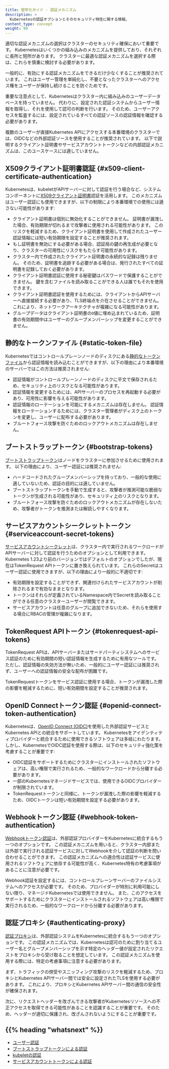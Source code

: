 ```yaml
---
title: 堅牢化ガイド - 認証メカニズム
description: >
  Kubernetesの認証オプションとそのセキュリティ特性に関する情報。
content_type: concept
weight: 90
---
```


<!-- overview -->

適切な認証メカニズムの選択はクラスターのセキュリティ確保において重要です。
Kubernetesはいくつかの組み込みのメカニズムを提供しており、それぞれに長所と短所があります。
クラスターに最適な認証メカニズムを選択する際は、これらを慎重に検討する必要があります。

一般的に、有効にする認証メカニズムをできるだけ少なくすることが推奨されています。
これはユーザー管理を単純化し、不要となったクラスターへのアクセス権をユーザーが保持し続けることを防ぐためです。

重要な注意点として、Kubernetesはクラスター内に組み込みのユーザーデータベースを持っていません。
代わりに、設定された認証システムからユーザー情報を取得し、それを使用して認可の判断を行います。
そのため、ユーザーアクセスを監査するには、設定されているすべての認証ソースの認証情報を確認する必要があります。

複数のユーザーが直接Kubernetes APIにアクセスする本番環境のクラスターでは、OIDCなどの外部認証ソースを使用することが推奨されています。
以下で説明するクライアント証明書やサービスアカウントトークンなどの内部認証メカニズムは、このユースケースには適していません。

<!-- body -->

## X509クライアント証明書認証 {#x509-client-certificate-authentication}

Kubernetesは、kubeletがAPIサーバーに対して認証を行う場合など、システムコンポーネントに[X509クライアント証明書](/ja/docs/reference/access-authn-authz/authentication/#x509クライアント証明書)認証を活用します。
このメカニズムはユーザー認証にも使用できますが、以下の制限により本番環境での使用には適さない可能性があります:

- クライアント証明書は個別に無効化することができません。
  証明書が漏洩した場合、有効期限が切れるまで攻撃者に使用される可能性があります。
  このリスクを軽減するため、クライアント証明書を使用して作成されたユーザー認証情報には短い有効期限を設定することが推奨されます。
- もし証明書を無効にする必要がある場合、認証局の鍵の再生成が必要となり、クラスターの可用性にリスクをもたらす可能性があります。
- クラスター内で作成されたクライアント証明書の永続的な記録は残りません。
  そのため、証明書を追跡する必要がある場合は、発行されたすべての証明書を記録しておく必要があります。
- クライアント証明書認証に使用する秘密鍵はパスワードで保護することができません。
  鍵を含むファイルを読み取ることができる人は誰でもそれを使用できます。
- クライアント証明書認証を使用するためには、クライアントからAPIサーバーへ直接接続する必要があり、TLS終端点を介在させることができません。
  これにより、ネットワークアーキテクチャが複雑になる可能性があります。
- グループデータはクライアント証明書の`O`値に埋め込まれているため、証明書の有効期間中はユーザーのグループメンバーシップを変更することができません。

## 静的なトークンファイル {#static-token-file}

Kubernetesではコントロールプレーンノードのディスクにある[静的なトークンファイル](/ja/docs/reference/access-authn-authz/authentication/#静的なトークンファイル)から認証情報を読み込むことができますが、以下の理由により本番環境のサーバーではこの方法は推奨されません:

- 認証情報がコントロールプレーンノードのディスクに平文で保存されるため、セキュリティ上のリスクとなる可能性があります。
- 認証情報を変更するためには、APIサーバーのプロセスを再起動する必要があり、可用性に影響を与える可能性があります。
- 認証情報のローテーションを可能にするメカニズムは存在しません。
  認証情報をローテーションするためには、クラスター管理者がディスク上のトークンを変更し、ユーザーに配布する必要があります。
- ブルートフォース攻撃を防ぐためのロックアウトメカニズムは存在しません。

## ブートストラップトークン {#bootstrap-tokens}

[ブートストラップトークン](/ja/docs/reference/access-authn-authz/authentication/#ブートストラップトークン)はノードをクラスターに参加させるために使用されます。
以下の理由により、ユーザー認証には推奨されません:

- ハードコードされたグループメンバーシップを持っており、一般的な使用に適していないため、認証の目的には適していません。
- ブートストラップトークンを手動で生成すると、攻撃者が推測可能な脆弱なトークンが生成される可能性があり、セキュリティ上のリスクとなります。
- ブルートフォース攻撃を防ぐためのロックアウトメカニズムが存在しないため、攻撃者がトークンを推測または解読しやすくなります。

## サービスアカウントシークレットトークン {#serviceaccount-secret-tokens}

[サービスアカウントシークレット](/docs/reference/access-authn-authz/service-accounts-admin/#manual-secret-management-for-serviceaccounts)は、クラスター内で実行されるワークロードがAPIサーバーに対して認証を行うためのオプションとして利用できます。
Kubernetes 1.23より前のバージョンではデフォルトのオプションでしたが、現在はTokenRequest APIトークンに置き換えられています。
これらのSecretはユーザー認証に使用できますが、以下の理由により一般的に不適切です:

- 有効期限を設定することができず、関連付けられたサービスアカウントが削除されるまで有効なままとなります。
- トークンはそれらが定義されているNamespace内でSecretを読み取ることができる任意のクラスターユーザーが閲覧できます。
- サービスアカウントは任意のグループに追加できないため、それらを使用する場合にRBACの管理が複雑になります。

## TokenRequest APIトークン {#tokenrequest-api-tokens}

TokenRequest APIは、APIサーバーまたはサードパーティシステムへのサービス認証のために有効期間の短い認証情報を生成するために有用なツールです。
ただし、認証情報の失効方法が無いため、一般的にユーザー認証には推奨されず、ユーザーへの認証情報の安全な配布が困難です。

TokenRequestトークンをサービス認証に使用する場合、トークンが漏洩した際の影響を軽減するために、短い有効期間を設定することが推奨されます。

## OpenID Connectトークン認証 {#openid-connect-token-authentication}

Kubernetesは、[OpenID Connect (OIDC)](/ja/docs/reference/access-authn-authz/authentication/#openid-connectトークン)を使用した外部認証サービスとKubernetes APIとの統合をサポートしています。
Kubernetesをアイデンティティプロバイダーと統合するために使用できるソフトウェアは多岐にわたります。
しかし、KubernetesでOIDC認証を使用する際は、以下のセキュリティ強化策を考慮することが重要です:

- OIDC認証をサポートするためにクラスターにインストールされたソフトウェアは、高い権限で実行されるため、一般的なワークロードから分離する必要があります。
- 一部のKubernetesマネージドサービスでは、使用できるOIDCプロバイダーが制限されています。
- TokenRequestトークンと同様に、トークンが漏洩した際の影響を軽減するため、OIDCトークンは短い有効期間を設定する必要があります。

## Webhookトークン認証 {#webhook-token-authentication}

[Webhookトークン認証](/ja/docs/reference/access-authn-authz/authentication/#webhook-token-authentication)は、外部認証プロバイダーをKubernetesに統合するもう一つのオプションです。
この認証メカニズムを用いると、クラスター内部または外部で実行される認証サービスに対してWebhookを介して認証の判断を問い合わせることができます。
この認証メカニズムへの適合性は認証サービスに使用されるソフトウェアに依存する可能性が高く、Kubernetes特有の考慮事項があることに注意が必要です。

Webhook認証を設定するには、コントロールプレーンサーバーのファイルシステムへのアクセスが必要です。
そのため、プロバイダーが特別に利用可能にしない限り、マネージドKubernetesでは使用できません。
また、このアクセスをサポートするためにクラスターにインストールされるソフトウェアは高い権限で実行されるため、一般的なワークロードから分離する必要があります。

## 認証プロキシ {#authenticating-proxy}

[認証プロキシ](/ja/docs/reference/access-authn-authz/authentication/#authenticating-proxy)は、外部認証システムをKubernetesに統合するもう一つのオプションです。
この認証メカニズムでは、Kubernetesは認可のために割り当てるユーザー名とグループメンバーシップを示す特定のヘッダー値が設定されたリクエストをプロキシから受け取ることを想定しています。
この認証メカニズムを使用する際には、特定の考慮事項に注意する必要があります。

まず、トラフィックの傍受やスニッフィング攻撃のリスクを軽減するため、プロキシとKubernetes APIサーバー間では安全に設定されたTLSを使用する必要があります。
これにより、プロキシとKubernetes APIサーバー間の通信の安全性が確保されます。

次に、リクエストヘッダーを改ざんできる攻撃者がKubernetesリソースへの不正アクセスを取得できる可能性があることを認識することが重要です。
そのため、ヘッダーが適切に保護され、改ざんされないようにすることが重要です。

## {{% heading "whatsnext" %}}

- [ユーザー認証](/ja/docs/reference/access-authn-authz/authentication/)
- [ブートストラップトークンによる認証](/docs/reference/access-authn-authz/bootstrap-tokens/)
- [kubeletの認証](/docs/reference/access-authn-authz/kubelet-authn-authz/#kubelet-authentication)
- [サービスアカウントトークンによる認証](/docs/reference/access-authn-authz/service-accounts-admin/#bound-service-account-tokens)

